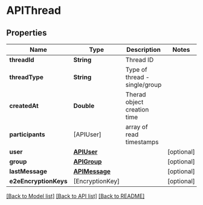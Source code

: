 # APIThread

## Properties
Name | Type | Description | Notes
------------ | ------------- | ------------- | -------------
**threadId** | **String** | Thread ID | 
**threadType** | **String** | Type of thread - single/group | 
**createdAt** | **Double** | Therad object creation time | 
**participants** | [APIUser] | array of read timestamps | 
**user** | [**APIUser**](APIUser.md) |  | [optional] 
**group** | [**APIGroup**](APIGroup.md) |  | [optional] 
**lastMessage** | [**APIMessage**](APIMessage.md) |  | [optional] 
**e2eEncryptionKeys** | [EncryptionKey] |  | [optional] 

[[Back to Model list]](../README.md#documentation-for-models) [[Back to API list]](../README.md#documentation-for-api-endpoints) [[Back to README]](../README.md)


